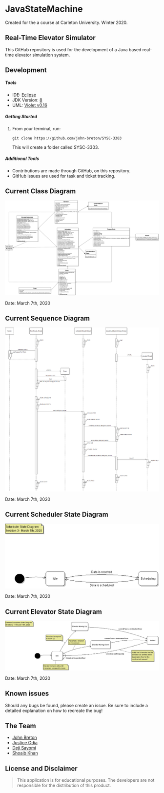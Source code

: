 # JavaStateMachine
Created for the a course at Carleton University. Winter 2020.

## Real-Time Elevator Simulator

This GitHub repository is used for the development of a Java based real-time elevator simulation system.

## Development

##### Tools

- IDE: [Eclipse](https://www.eclipse.org/downloads/packages/release/2019-09/r/eclipse-ide-java-developers)
- JDK Version: [8](https://www.oracle.com/technetwork/java/javase/downloads/jdk8-downloads-2133151.html)
- UML: [Violet v0.16](http://www.horstmann.com/violet/violet-0.16c.jar)

##### Getting Started

1. From your terminal, run:
   ```
   git clone https://github.com/john-breton/SYSC-3303
   ```
   This will create a folder called SYSC-3303.

##### Additional Tools

- Contributions are made through GitHub, on this repository.
- GitHub issues are used for task and ticket tracking.

## Current Class Diagram

<p style="text-align:right">
<img src="documentation/Iteration 3/UML Images/UMLClassDiagram.png" alt="Class Diagram">
</p>
Date: March 7th, 2020

## Current Sequence Diagram

<p style="text-align:right">
<img src="documentation/Iteration 3/UML Images/UMLSequenceDiagram.png" alt="Sequence Diagram">
</p>
Date: March 7th, 2020

## Current Scheduler State Diagram
<p style="text-align:right">
<img src="documentation/Iteration 3/State Diagram Images/SchedulerStateDiagram.png" alt="Scheduler State Diagram">
</p>
Date: March 7th, 2020

## Current Elevator State Diagram
<p style="text-align:right">
<img src="documentation/Iteration 2/State Diagram Images/ElevatorSubSystemStateDiagram.png" alt="Elevator State Diagram">
</p>
Date: March 7th, 2020

## Known issues

Should any bugs be found, please create an issue. Be sure to include a detailed explanation on how to recreate the bug!

## The Team

- [John Breton](https://github.com/john-breton)
- [Justice Odia](https://github.com/oyenmwen)
- [Deji Sayomi](https://github.com/dejisayomi)
- [Shoaib Khan](https://github.com/shoaibkhan17)

## License and Disclaimer

> This application is for educational purposes. The developers are not responsible for the distribution of this product.
